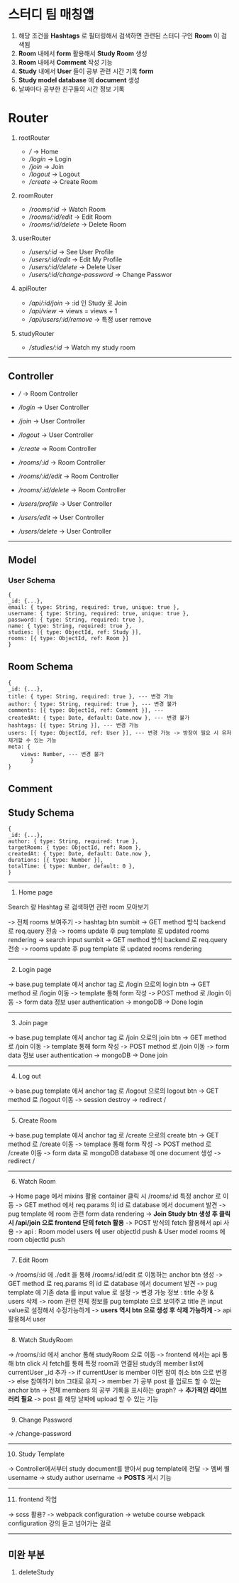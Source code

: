 # 스터디 팀 매칭앱

1. 해당 조건을 **Hashtags** 로 필터링해서 검색하면 관련된 스터디 구인 **Room** 이 검색됨
2. **Room** 내에서 **form** 활용해서 **Study Room** 생성
3. **Room** 내에서 **Comment** 작성 기능
4. **Study** 내에서 **User** 들이 공부 관련 시간 기록 **form**
5. **Study model database** 에 **document** 생성
6. 날짜마다 공부한 친구들의 시간 정보 기록

# Router

1. rootRouter 

   *  */* -> Home
   * */login* -> Login
   * */join* -> Join
   * */logout* -> Logout
   * */create* -> Create Room

2. roomRouter

   * */rooms/:id* -> Watch Room
   * */rooms/:id/edit* -> Edit Room
   * */rooms/:id/delete* -> Delete Room

3. userRouter

   * */users/:id* -> See User Profile
   * */users/:id/edit* -> Edit My Profile
   * */users/:id/delete* -> Delete User
   * */users/:id/change-password* -> Change Passwor

4. apiRouter

    * */api/:id/join* -> :id 인 Study 로 Join
    * */api/view* -> views = views + 1
    * */api/users/:id/remove* -> 특정 user remove

5. studyRouter

    * */studies/:id* -> Watch my study room

----------------------------------------------------------------

## Controller

   * */* -> Room Controller
   * */login* -> User Controller
   * */join* -> User Controller
   * */logout* -> User Controller
   * */create* -> Room Controller

   * */rooms/:id* -> Room Controller
   * */rooms/:id/edit* -> Room Controller
   * */rooms/:id/delete* -> Room Controller

   * */users/profile* -> User Controller
   * */users/edit* -> User Controller
   * */users/delete* -> User Controller


----------------------------------------------------------------

## Model

### User Schema
    {
    _id: {...},
    email: { type: String, required: true, unique: true },
    username: { type: String, required: true, unique: true },
    password: { type: String, required: true },
    name: { type: String, required: true },
    studies: [{ type: ObjectId, ref: Study }],
    rooms: [{ type: ObjectId, ref: Room }]
    }

## Room Schema 
    {
    _id: {...},
    title: { type: String, required: true }, --- 변경 가능
    author: { type: String, required: true }, --- 변경 불가
    comments: [{ type: ObjectId, ref: Comment }], --- 
    createdAt: { type: Date, default: Date.now }, --- 변경 불가
    hashtags: [{ type: String }], --- 변경 가능
    users: [{ type: ObjectId, ref: User }], --- 변경 가능 -> 방장이 필요 시 유저 제거할 수 있는 기능
    meta: {
        views: Number, --- 변경 불가
           }
    }

## Comment

## Study Schema 
    {
    _id: {...},
    author: { type: String, required: true },
    targetRoom: { type: ObjectId, ref: Room },
    createdAt: { type: Date, default: Date.now },
    durations: [{ type: Number }],
    totalTime: { type: Number, default: 0 },
    }


----------------------------------------------------------------


1. Home page

Search 랑 Hashtag 로 검색하면 관련 room 모아보기

-> 전체 rooms 보여주기
-> hashtag btn sumbit -> GET method 방식 backend 로 req.query 전송 -> rooms update 후 pug template 로 updated rooms rendering
-> search input sumbit -> GET method 방식 backend 로 req.query 전송 -> rooms update 후 pug template 로 updated rooms rendering 


----------------------------------------------------------------

2. Login page

-> base.pug template 에서 anchor tag 로 /login 으로의 login btn
-> GET method 로 /login 이동 -> template 통해 form 작성 -> POST method 로 /login 이동 -> form data 정보 user authentication
-> mongoDB 
-> Done login


----------------------------------------------------------------


3. Join page

-> base.pug template 에서 anchor tag 로 /join 으로의 join btn
-> GET method 로 /join 이동 -> template 통해 form 작성 -> POST method 로 /join 이동 -> form data 정보 user authentication
-> mongoDB 
-> Done join


----------------------------------------------------------------

4. Log out

-> base.pug template 에서 anchor tag 로 /logout 으로의 logout btn
-> GET method 로 /logout 이동 -> session destroy -> redirect /


----------------------------------------------------------------


5. Create Room

-> base.pug template 에서 anchor tag 로 /create 으로의 create btn
-> GET method 로 /create 이동 -> templace 통해 form 작성 -> POST method 로 /create 이동 
-> form data 로 mongoDB database 에 one document 생성
-> redirect /


----------------------------------------------------------------


6. Watch Room

-> Home page 에서 mixins 활용 container 클릭 시 /rooms/:id 특정 anchor 로 이동
-> GET method 에서 req.params 의 id 로 database 에서 document 발견 -> pug template 에 room 관련 form data rendering
-> __Join Study btn 생성 후 클릭 시 /api/join 으로 frontend 단의 fetch 활용__
-> POST 방식의 fetch 활용해서 api 사용
-> api : Room model users 에 user objectId push & User model rooms 에 room objectId push


----------------------------------------------------------------


7. Edit Room

-> /rooms/:id 에 ./edit 을 통해 /rooms/:id/edit 로 이동하는 anchor btn 생성
-> GET method 로 req.params 의 id 로 database 에서 document 발견 -> pug template 에 기존 data 를 input value 로 설정
-> 변경 가능 정보 : title 수정 & users 삭제
-> room 관련 전체 정보를 pug template 으로 보여주고 title 은 input value로 설정해서 수정가능하게
-> __users 역시 btn 으로 생성 후 삭제 가능하게__ -> api 활용해서 user

----------------------------------------------------------------

8. Watch StudyRoom

-> /rooms/:id 에서 anchor 통해 studyRoom 으로 이동
-> frontend 에서는 api 통해 btn click 시 fetch를 통해 특정 room과 연결된 study의 member list에 currentUser _id 추가
-> if currentUser is member 이면 참여 취소 btn 으로 변경
-> else 참여하기 btn 그대로 유지
-> member 가 공부 post 를 업로드 할 수 있는 anchor btn
-> 전체 members 의 공부 기록을 표시하는 graph? -> __추가적인 라이브러리 필요__
-> post 를 해당 날짜에 upload 할 수 있는 기능 

----------------------------------------------------------------

9. Change Password

-> /change-password

----------------------------------------------------------------

10. Study Template

-> Controller에서부터 study document를 받아서 pug template에 전달
-> 멤버 별 username
-> study author username
-> __POSTS__ 게시 기능

----------------------------------------------------------------

11. frontend 작업

-> scss 활용?
-> webpack configuration
-> wetube course webpack configuration 강의 듣고 넘어가는 걸로

----------------------------------------------------------------

## 미완 부분

1. deleteStudy 